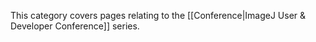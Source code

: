 This category covers pages relating to the [[Conference|ImageJ User & Developer Conference]] series.
